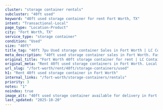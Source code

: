 ```yaml
---
cluster: "storage container rentals"
subcluster: "40ft used"
keyword: "40ft used storage container for rent Fort Worth, TX"
intent: "Transactional-Local"
page_type: "Location-Product"
city: "Fort Worth, TX"
service_type: "storage container"
condition: "Used"
size: "40ft"
title_tag: "40ft 7pu Used storage container Sales in Fort Worth | LC Container"
meta_description: "40ft used storage container sales in Fort Worth. Fast delivery, competitive pricing. Serving storage containers area. Quote ID: WHF. Call (214) 524-4168 for your free quote today."
original_title: "Fort Worth 40ft storage container for rent | LC Container"
original_meta: "Rent 40ft used storage containers in Fort Worth. Local since 2003. Flexible rental terms. Same-week delivery available. Get your free quote — call (214) 524-..."
url_slug: "/fort-worth/rent/40ft/storage-containers/used"
h1: "Rent 40ft used storage container in Fort Worth"
internal_links: "/fort-worth/storage-containers/rentals"
priority: 3
notes: "1"
noindex: true
image_alt: "40ft used storage container available for delivery in Fort Worth"
last_updated: "2025-10-20"
---
```


<!-- TODO: Add unique city/inventory copy, images, and internal links here. -->
